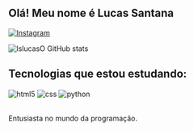 ## Olá! Meu nome é Lucas Santana 

[![Instagram](https://img.shields.io/badge/Instagram-E4405F?style=for-the-badge&logo=instagram&logoColor=white)](https://www.instagram.com/lucakser/)

![lslucasO GitHub stats](https://github-readme-stats.vercel.app/api?username=lslucasO&show_icons=true&theme=tokyonight)


## Tecnologias que estou estudando:

<div style="display: inline_block">
  <img align="center" alt="html5" src="https://img.shields.io/badge/HTML5-E34F26?style=for-the-badge&logo=html5&logoColor=white" />
  <img align="center" alt="css" src="https://img.shields.io/badge/CSS3-1572B6?style=for-the-badge&logo=css3&logoColor=white" />
  <img align="center" alt="python" src="https://img.shields.io/badge/Python-3776AB?style=for-the-badge&logo=python&logoColor=white" />
</div><br/>

Entusiasta no mundo da programação.

